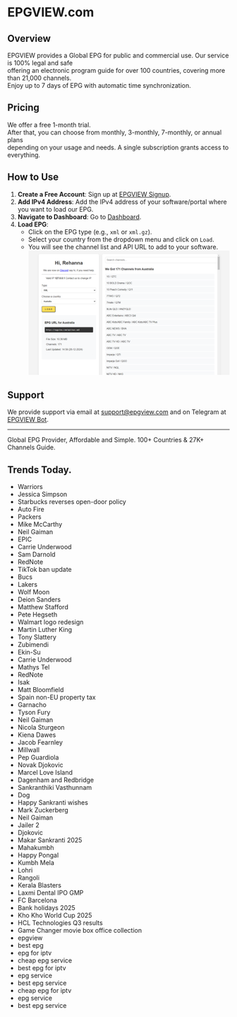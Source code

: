 # EPGVIEW.com



## Overview
EPGVIEW provides a Global EPG for public and commercial use. Our service is 100% legal and safe\
offering an electronic program guide for over 100 countries, covering more than 21,000 channels.\
Enjoy up to 7 days of EPG with automatic time synchronization.

## Pricing
We offer a free 1-month trial. \
After that, you can choose from monthly, 3-monthly, 7-monthly, or annual plans \
depending on your usage and needs. A single subscription grants access to everything.

## How to Use
1. **Create a Free Account**: Sign up at [EPGVIEW Signup](https://epgview.com/signup.php).
2. **Add IPv4 Address**: Add the IPv4 address of your software/portal where you want to load our EPG.
3. **Navigate to Dashboard**: Go to [Dashboard](https://epgview.com/dashboard.php).
4. **Load EPG**:
   - Click on the EPG type (e.g., `xml` or `xml.gz`).
   - Select your country from the dropdown menu and click on `Load`.
   - You will see the channel list and API URL to add to your software.
![EPGVIEW](img/dashboard.png)
## Support
We provide support via email at [support@epgview.com](mailto:support@epgview.com) and on Telegram at [EPGVIEW Bot](https://t.me/epgview_bot).

---

Global EPG Provider, Affordable and Simple. 100+ Countries & 27K+ Channels Guide.

## Trends Today.

- Warriors
- Jessica Simpson
- Starbucks reverses open-door policy
- Auto Fire
- Packers
- Mike McCarthy
- Neil Gaiman
- EPIC
- Carrie Underwood
- Sam Darnold
- RedNote
- TikTok ban update
- Bucs
- Lakers
- Wolf Moon
- Deion Sanders
- Matthew Stafford
- Pete Hegseth
- Walmart logo redesign
- Martin Luther King
- Tony Slattery
- Zubimendi
- Ekin-Su
- Carrie Underwood
- Mathys Tel
- RedNote
- Isak
- Matt Bloomfield
- Spain non-EU property tax
- Garnacho
- Tyson Fury
- Neil Gaiman
- Nicola Sturgeon
- Kiena Dawes
- Jacob Fearnley
- Millwall
- Pep Guardiola
- Novak Djokovic
- Marcel Love Island
- Dagenham and Redbridge
- Sankranthiki Vasthunnam
- Dog
- Happy Sankranti wishes
- Mark Zuckerberg
- Neil Gaiman
- Jailer 2
- Djokovic
- Makar Sankranti 2025
- Mahakumbh
- Happy Pongal
- Kumbh Mela
- Lohri
- Rangoli
- Kerala Blasters
- Laxmi Dental IPO GMP
- FC Barcelona
- Bank holidays 2025
- Kho Kho World Cup 2025
- HCL Technologies Q3 results
- Game Changer movie box office collection
- epgview
- best epg
- epg for iptv
- cheap epg service
- best epg for iptv
- epg service
- best epg service
- cheap epg for iptv
- epg service
- best epg service
